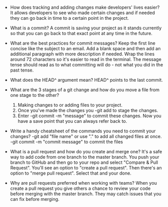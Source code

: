 - How does tracking and adding changes make developers' lives easier?
It allows developers to see who made certain changes and if needed they can go back in time to a certain point in the project.

- What is a commit?
A commit is saving your project as it stands currently so that you can go back to that exact point at any time in the future.

- What are the best practices for commit messages?
Keep the first line concise like the subject to an email. Add a blank space and then add an additional paragraph with more description if needed. Wrap the lines around 72 characters so it's easier to read in the terminal. The message tense should read as to what committing will do - not what you did in the past tense.

- What does the HEAD^ argument mean?
HEAD^ points to the last commit.

- What are the 3 stages of a git change and how do you move a file from one stage to the other?
  1. Making changes to or adding files to your project.
  2. Once you've made the changes you -git add to stage the changes.
  3. Enter -git commit -m "message" to commit these changes. Now you have a save point that you can always refer back to.

- Write a handy cheatsheet of the commands you need to commit your changes?
-git add "file name" or use "." to add all changed files at once.
-git commit -m "commit message" to commit the files

- What is a pull request and how do you create and merge one?
It's a safe way to add code from one branch to the master branch. You push your branch to GitHub and then go to your repo and select "Compare & Pull Request". You'll see an option to "create a pull request". Then there's an option to "merge pull request". Select that and your done.

- Why are pull requests preferred when working with teams?
When you create a pull request you give others a chance to review your code before merging with the master branch. They may catch issues that you can fix before merging.